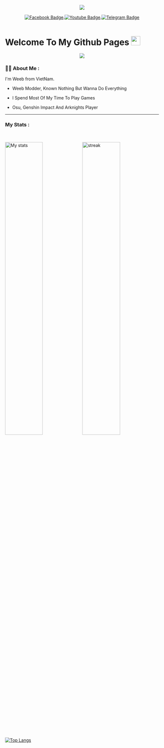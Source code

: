 <p>
   <div id="header" align="center">
  <a href="https://www.youtube.com/watch?v=jtGt-_VZkp4"><img src="https://github.com/WhiteSnow00/WhiteSnow00/blob/main/Ayaka.gif" /></a>
     <br>
</div>
<div align="center" id="badges">
  </p align="center">
  <a href="https://www.facebook.com/F.Ena.2001/">
    <img align="center"
         src="https://img.shields.io/badge/Facebook-blue?style=for-the-badge&logo=facebook&logoColor=white" alt="Facebook Badge"/>
  </a>
  <a href="https://www.youtube.com/channel/UCOyDACjbauabnKgSrn4Z-Ag">
    <img align="center"
         src="https://img.shields.io/badge/YouTube-red?style=for-the-badge&logo=youtube&logoColor=white" alt="Youtube Badge"/>
  </a>
  <a href="https://t.me/sech_ayaya">
    <img align="center"
         src="https://img.shields.io/badge/Telegram-gray?style=for-the-badge&logo=Telegram&logoColor=white" alt="Telegram Badge"/>
  </a>
  
</div >
<p align = "center"> <a href="https://www.youtube.com/watch?v=wefOI4tnW08"><img src = "https://komarev.com/ghpvc/?username=WhiteSnow00&style=flat-square&color=red"alt =""/></a> </p>

<h1>
  Welcome To My Github Pages
  <img src="https://media.giphy.com/media/hvRJCLFzcasrR4ia7z/giphy.gif" width="30px" />
</h1>                     
<div align="center">
  <a href="https://www.youtube.com/watch?v=wefOI4tnW08"><img src="https://github.com/WhiteSnow00/WhiteSnow00/blob/main/Ayaya.gif" /></a>
</div>


### :woman_technologist: About Me :
I'm Weeb from VietNam.
-  Weeb Modder, Known Nothing But Wanna Do Everything

-  I Spend Most Of My Time To Play Games

-  Osu, Genshin Impact And Arknights Player

---
### My Stats :

<br />
<p>
<img src="https://github-readme-stats.vercel.app/api?username=WhiteSnow00&border_radius=0&show_icons=true&theme=react&locale=ja" alt="My stats" width="49.5%">
<img src="https://github-readme-streak-stats.herokuapp.com?user=WhiteSnow00&theme=react&hide_border=false&border_radius=0&locale=ja" alt="streak" width="49.5%">
</p>
</p>

[![Top Langs](https://github-readme-stats.vercel.app/api/top-langs/?username=WhiteSnow00&layout=compact&langs_count=10&theme=react&locale=ja)](https://www.youtube.com/watch?v=PSwR6c8iV6o)

